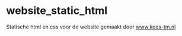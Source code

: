 website_static_html
===================

Statische html en css voor de website gemaakt door www.kees-tm.nl

